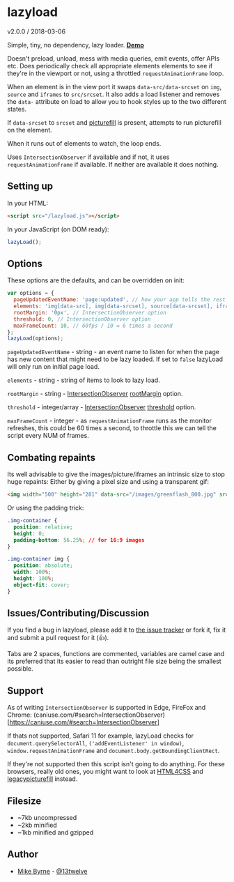# lazyload

v2.0.0 / 2018-03-06

Simple, tiny, no dependency, lazy loader. **[Demo](http://lazyload.dev.area17.com/)**

Doesn't preload, unload, mess with media queries, emit events, offer APIs etc.
Does periodically check all appropriate elements elements to see if they're in the viewport or not, using a throttled `requestAnimationFrame` loop.

When an element is in the view port it swaps `data-src/data-srcset` on `img`, `source` and `iframes` to `src/srcset`. It also adds a load listener and removes the `data-` attribute on load to allow you to hook styles up to the two different states.

If `data-srcset` to `srcset` and [picturefill](https://github.com/scottjehl/picturefill) is present, attempts to run picturefill on the element.

When it runs out of elements to watch, the loop ends.

Uses `IntersectionObserver` if available and if not, it uses `requestAnimationFrame` if available. If neither are available it does nothing.

## Setting up

In your HTML:

```HTML
<script src="/lazyload.js"></script>
```

In your JavaScript (on DOM ready):

```JavaScript
lazyLoad();
```

## Options

These options are the defaults, and can be overridden on init:

```JavaScript
var options = {
  pageUpdatedEventName: 'page:updated', // how your app tells the rest of the app an update happened
  elements: 'img[data-src], img[data-srcset], source[data-srcset], iframe[data-src], video[data-src]', // maybe you just want images?
  rootMargin: '0px', // IntersectionObserver option
  threshold: 0, // IntersectionObserver option
  maxFrameCount: 10, // 60fps / 10 = 6 times a second
};
lazyLoad(options);
```

`pageUpdatedEventName` - string - an event name to listen for when the page has new content that might need to be lazy loaded. If set to `false` lazyLoad will only run on initial page load.

`elements` - string - string of items to look to lazy load.

`rootMargin` - string - [IntersectionObserver](https://developer.mozilla.org/en-US/docs/Web/API/IntersectionObserver/IntersectionObserver) [rootMargin](https://developer.mozilla.org/en-US/docs/Web/API/IntersectionObserver/rootMargin) option.

`threshold` - integer/array - [IntersectionObserver](https://developer.mozilla.org/en-US/docs/Web/API/IntersectionObserver/IntersectionObserver) [threshold](https://developer.mozilla.org/en-US/docs/Web/API/IntersectionObserver/thresholds) option.

`maxFrameCount` - integer - as `requestAnimationFrame` runs as the monitor refreshes, this could be 60 times a second, to throttle this we can tell the script every NUM of frames.

## Combating repaints

Its well advisable to give the images/picture/iframes an intrinsic size to stop huge repaints: Either by giving a pixel size and using a transparent gif:

```HTML
<img width="500" height="281" data-src="/images/greenflash_800.jpg" src="data:image/gif;base64,R0lGODlhAQABAAAAACH5BAEKAAEALAAAAAABAAEAAAICTAEAOw==">;
```

Or using the padding trick:

```CSS
.img-container {
  position: relative;
  height: 0;
  padding-bottom: 56.25%; // for 16:9 images
}

.img-container img {
  position: absolute;
  width: 100%;
  height: 100%;
  object-fit: cover;
}
```

## Issues/Contributing/Discussion

If you find a bug in lazyload, please add it to [the issue tracker](https://github.com/area17/lazyload/issues) or fork it, fix it and submit a pull request for it (👍).

Tabs are 2 spaces, functions are commented, variables are camel case and its preferred that its easier to read than outright file size being the smallest possible.

## Support

As of writing `IntersectionObserver` is supported in Edge, FireFox and Chrome: (caniuse.com/#search=IntersectionObserver)[https://caniuse.com/#search=IntersectionObserver]

If thats not supported, Safari 11 for example, lazyLoad checks for `document.querySelectorAll`, `('addEventListener' in window)`, `window.requestAnimationFrame` and `document.body.getBoundingClientRect`.

If they're not supported then this script isn't going to do anything. For these browsers, really old ones, you might want to look at [HTML4CSS](https://github.com/area17/html4css) and [legacypicturefill](https://github.com/area17/legacypicturefill) instead.


## Filesize

* ~7kb uncompressed
* ~2kb minified
* ~1kb minified and gzipped

## Author

* [Mike Byrne](https://github.com/13twelve) - [@13twelve](https://twitter.com/13twelve)

